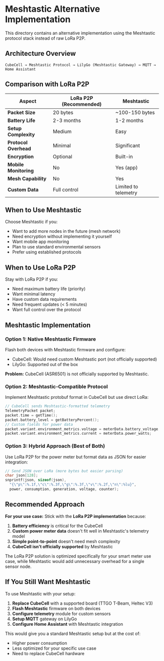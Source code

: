 # Meshtastic Alternative Implementation

This directory contains an alternative implementation using the Meshtastic protocol stack instead of raw LoRa P2P.

## Architecture Overview

```
CubeCell → Meshtastic Protocol → LilyGo (Meshtastic Gateway) → MQTT → Home Assistant
```

## Comparison with LoRa P2P

| Aspect | LoRa P2P (Recommended) | Meshtastic |
|--------|------------------------|------------|
| **Packet Size** | 20 bytes | ~100-150 bytes |
| **Battery Life** | 2-3 months | 1-2 months |
| **Setup Complexity** | Medium | Easy |
| **Protocol Overhead** | Minimal | Significant |
| **Encryption** | Optional | Built-in |
| **Mobile Monitoring** | No | Yes (app) |
| **Mesh Capability** | No | Yes |
| **Custom Data** | Full control | Limited to telemetry |

## When to Use Meshtastic

Choose Meshtastic if you:
- Want to add more nodes in the future (mesh network)
- Need encryption without implementing it yourself
- Want mobile app monitoring
- Plan to use standard environmental sensors
- Prefer using established protocols

## When to Use LoRa P2P

Stay with LoRa P2P if you:
- Need maximum battery life (priority)
- Want minimal latency
- Have custom data requirements
- Need frequent updates (< 5 minutes)
- Want full control over the protocol

## Meshtastic Implementation

### Option 1: Native Meshtastic Firmware

Flash both devices with Meshtastic firmware and configure:
- CubeCell: Would need custom Meshtastic port (not officially supported)
- LilyGo: Supported out of the box

**Problem:** CubeCell (ASR6501) is not officially supported by Meshtastic.

### Option 2: Meshtastic-Compatible Protocol

Implement Meshtastic protobuf format in CubeCell but use direct LoRa:

```cpp
// CubeCell sends Meshtastic-formatted telemetry
TelemetryPacket packet;
packet.time = getTime();
packet.battery_level = getBatteryPercent();
// Custom fields for power data
packet.variant.environment_metrics.voltage = meterData.battery_voltage;
packet.variant.environment_metrics.current = meterData.power_watts;
```

### Option 3: Hybrid Approach (Best of Both)

Use LoRa P2P for the power meter but format data as JSON for easier integration:

```cpp
// Send JSON over LoRa (more bytes but easier parsing)
char json[128];
snprintf(json, sizeof(json), 
  "{\"p\":%.1f,\"c\":%.3f,\"g\":%.3f,\"v\":%.2f,\"n\":%lu}",
  power, consumption, generation, voltage, counter);
```

## Recommended Approach

**For your use case:** Stick with the **LoRa P2P implementation** because:

1. **Battery efficiency** is critical for the CubeCell
2. **Custom power meter data** doesn't fit well in Meshtastic's telemetry model
3. **Simple point-to-point** doesn't need mesh complexity
4. **CubeCell isn't officially supported** by Meshtastic

The LoRa P2P solution is optimized specifically for your smart meter use case, while Meshtastic would add unnecessary overhead for a single sensor node.

## If You Still Want Meshtastic

To use Meshtastic with your setup:

1. **Replace CubeCell** with a supported board (TTGO T-Beam, Heltec V3)
2. **Flash Meshtastic** firmware on both devices
3. **Configure telemetry** module for custom sensors
4. **Setup MQTT** gateway on LilyGo
5. **Configure Home Assistant** with Meshtastic integration

This would give you a standard Meshtastic setup but at the cost of:
- Higher power consumption
- Less optimized for your specific use case
- Need to replace CubeCell hardware